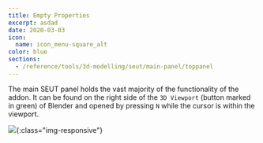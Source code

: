 ```yaml
---
title: Empty Properties
excerpt: asdad
date: 2020-03-03
icon:
  name: icon_menu-square_alt
color: blue
sections:
  - /reference/tools/3d-modelling/seut/main-panel/toppanel
---
```

The main SEUT panel holds the vast majority of the functionality of the addon. It can be found on the right side of the `3D Viewport` (button marked in green) of Blender and opened by pressing `N` while the cursor is within the viewport.

![](/modding-reference/assets/images/reference/seut/main-panel.png){:class="img-responsive"}
